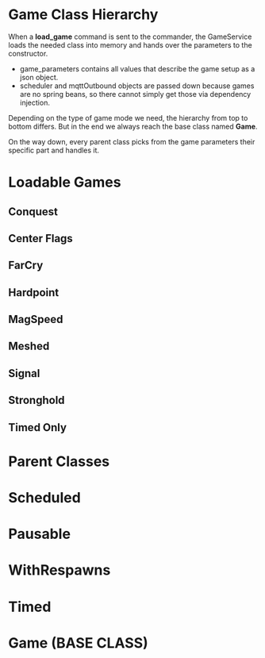 Game Class Hierarchy
=============
When a **load_game** command is sent to the commander, the GameService loads the needed class into memory and hands over the parameters to the constructor.

- game_parameters contains all values that describe the game setup as a json object.
- scheduler and mqttOutbound objects are passed down because games are no spring beans, so there cannot simply get those via dependency injection.

Depending on the type of game mode we need, the hierarchy from top to bottom differs. But in the end we always reach the base class named **Game**.

On the way down, every parent class picks from the game parameters their specific part and handles it.

# Loadable Games
## Conquest
## Center Flags
## FarCry
## Hardpoint
## MagSpeed
## Meshed
## Signal
## Stronghold
## Timed Only

# Parent Classes
# Scheduled
# Pausable
# WithRespawns
# Timed
# Game (BASE CLASS)
